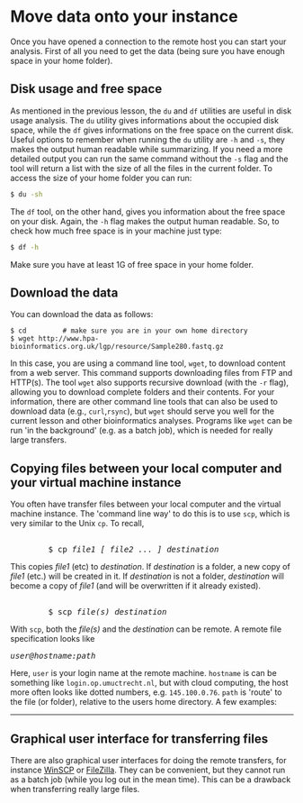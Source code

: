 # Move data onto your instance

Once you have opened a connection to the remote host you can start your analysis. First of all you need to get the data (being sure you have enough space in your home folder).

## Disk usage and free space

As mentioned in the previous lesson, the `du` and `df` utilities are useful in disk usage analysis. The `du` utility gives informations about the occupied disk space, while the `df` gives informations on the free space on the current disk. Useful options to remember when running the `du` utility are `-h` and `-s`, they makes the output human readable while summarizing. If you need a more detailed output you can run the same command without the `-s` flag and the tool will return a list with the size of all the files in the current folder. To access the size of your home folder you can run:

```bash
$ du -sh
```

The `df` tool, on the other hand, gives you information about the free space on your disk. Again, the `-h` flag makes the output human readable. So, to check how much free space is in your machine just type:

```bash
$ df -h
```

Make sure you have at least 1G of free space in your home folder.

## Download the data

You can download the data as follows:

```
$ cd         # make sure you are in your own home directory
$ wget http://www.hpa-bioinformatics.org.uk/lgp/resource/Sample280.fastq.gz
```
In this case, you are using a command line tool, `wget`, to download content from a web server. This command supports downloading files from FTP and HTTP(s).  The tool `wget` also supports recursive download (with the `-r` flag), allowing you to download  complete folders and their contents.  For your information, there are other command line tools that can also be used to download data (e.g., `curl`,`rsync`), but `wget` should serve you well for the current lesson and other bioinformatics analyses. Programs like `wget` can be run 'in the background' (e.g. as a batch job), which is needed for really large transfers.

## Copying files between your local computer and your virtual machine instance

You often have transfer files between your local computer and the virtual machine instance. The 'command line way' to do this is to use `scp`, which is very similar to the Unix `cp`. To recall, 

<pre>   
        $ cp <em>file1 [ file2 ... ] destination</em>
</pre>

This copies *file1* (etc) to *destination*. If *destination* is a folder, a new copy of *file1* (etc.) will be created in it. If *destination* is not a folder, *destination* will become a copy of *file1* (and will be overwritten if it already existed).

<pre>   
        $ scp <em>file(s) destination</em>
</pre>


With `scp`, both the <em>file(s)</em> and the <em>destination</em> can be remote. A remote file specification looks like

<pre>
<em>user@hostname:path</em>
</pre>

Here, `user` is your login name at the remote machine. `hostname` is can be something like `login.op.umuctrecht.nl`, but with cloud computing, the host more often looks like dotted numbers, e.g. `145.100.0.76`. `path` is 'route' to the file (or folder), relative to the users home directory. A few examples:

****

## Graphical user interface for transferring files

There are also graphical user interfaces for doing the remote transfers, for instance [WinSCP](http://winscp.net/eng/index.php) or [FileZilla](https://filezilla-project.org/). They can be convenient, but they cannot run as a batch job (while you log out in the mean time). This can be a drawback when transferring really large files.
